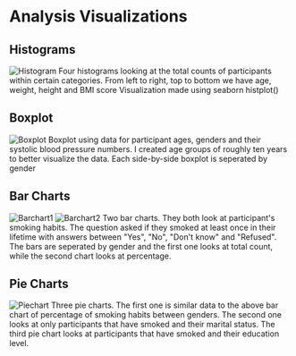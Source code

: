 # Analysis Visualizations
## Histograms
![Histogram](https://github.com/stgordillo/smoking_healthcare_python_project/assets/138537215/9de2e334-d5c6-4e4b-bdc6-aad6e2141eda)
Four histograms looking at the total counts of participants within certain categories. From left to right, top to bottom we have age, weight, height and BMI score
Visualization made using seaborn histplot()

## Boxplot
![Boxplot](https://github.com/stgordillo/smoking_healthcare_python_project/assets/138537215/93f7f7ab-25c6-45cf-942e-2b14fd9e8c17)
Boxplot using data for participant ages, genders and their systolic blood pressure numbers. I created age groups of roughly ten years to better visualize the data. Each side-by-side boxplot is seperated by gender 

## Bar Charts
![Barchart1](https://github.com/stgordillo/smoking_healthcare_python_project/assets/138537215/f29e8773-7421-45e7-a739-f505f2f02476)
![Barchart2](https://github.com/stgordillo/smoking_healthcare_python_project/assets/138537215/52d0e6c2-cb05-4f12-8412-07e2655ab67d)
Two bar charts. They both look at participant's smoking habits. The question asked if they smoked at least once in their lifetime with answers between "Yes", "No", "Don't know" and "Refused". The bars are seperated by gender and the first one looks at total count, while the second chart looks at percentage.

## Pie Charts
![Piechart](https://github.com/stgordillo/smoking_healthcare_python_project/assets/138537215/677e4eea-5dd2-4019-b7b7-05fe05ccbc0c)
Three pie charts. The first one is similar data to the above bar chart of percentage of smoking habits between genders. The second one looks at only participants that have smoked and their marital status. The third pie chart looks at participants that have smoked and their education level.
